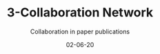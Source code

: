 ---
title: 3-Collaboration Network
subtitle: Collaboration in paper publications
layout: default
modal-id: 3
date: 02-06-20
img: collaboration2.png
iframe:
thumbnail: collaboration2-thumbnail.png
alt: image-alt
description: Scientific literature is becoming more and more important as our everyday lives become increasingly enmeshed with technological innovation. However, with more than 30 Million citations in the medical literature (Pubmed) alone; understanding what literature to read and what to ignore is a major barrier. The two graphs above show the collaboration networks of Dr. Scott W. Emmons and Dr. Coleen T. Murphy. They are both American geneticists who study the genetic model organism **Caenorhabditis elegans** however the structure of their collaboration networks are very different. When looking into the literature you might target researchers who collaborate with an interconnected community to look for the dominant ideas, or you might target researchers that have smaller circles to find alternative viewpoints. 
---